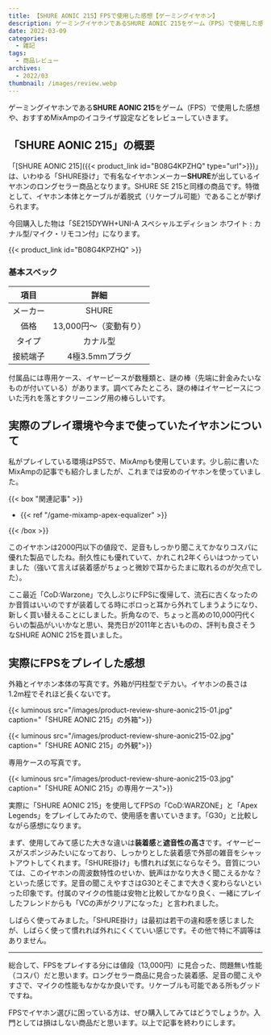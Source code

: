 ```yaml
---
title: 【SHURE AONIC 215】FPSで使用した感想【ゲーミングイヤホン】
description: ゲーミングイヤホンであるSHURE AONIC 215をゲーム（FPS）で使用した感想や、おすすめMixAmpのイコライザ設定などをレビューしていきます。
date: 2022-03-09
categories: 
  - 雑記
tags: 
  - 商品レビュー
archives: 
  - 2022/03
thumbnail: /images/review.webp
---
```


ゲーミングイヤホンである**SHURE AONIC 215**をゲーム（FPS）で使用した感想や、おすすめMixAmpのイコライザ設定などをレビューしていきます。

<!--more-->

## 「SHURE AONIC 215」の概要

「[SHURE AONIC 215]({{< product_link id="B08G4KPZHQ" type="url">}})」は、いわゆる「SHURE掛け」で有名なイヤホンメーカー**SHURE**が出しているイヤホンのロングセラー商品となります。SHURE SE 215と同様の商品です。特徴として、イヤホン本体とケーブルが着脱式（リケーブル可能）であることが挙げられます。

今回購入した物は「SE215DYWH+UNI-A スペシャルエディション ホワイト : カナル型/マイク・リモコン付」になります。

{{< product_link id="B08G4KPZHQ" >}}

### 基本スペック

|項目|詳細|
| :---: | :---: |
|メーカー|SHURE|
|価格|13,000円～（変動有り）|
|タイプ|カナル型|
|接続端子|4極3.5mmプラグ|

付属品には専用ケース、イヤーピースが数種類と、謎の棒（先端に針金みたいなものが付いている）があります。調べてみたところ、謎の棒はイヤーピースについた汚れを落とすクリーニング用の棒らしいです。

## 実際のプレイ環境や今まで使っていたイヤホンについて

私がプレイしている環境はPS5で、MixAmpも使用しています。少し前に書いたMixAmpの記事でも紹介しましたが、これまでは安めのイヤホンを使っていました。

{{< box "関連記事" >}}
<ul>
<li>{{< ref "/game-mixamp-apex-equalizer" >}}</li>
</ul>
{{< /box >}}

このイヤホンは2000円以下の値段で、足音もしっかり聞こえてかなりコスパに優れた製品でしたね。耐久性にも優れていて、かれこれ2年くらいはつかっていました（強いて言えば装着感がちょっと微妙で耳からたまに取れるのが欠点でした）。

ここ最近「CoD:Warzone」で久しぶりにFPSに復帰して、流石に古くなったのか音質はいいのですが装着してる時にポロっと耳から外れてしまうようになり、新しく買い替えることにしました。折角なので、ちょっと高めの10,000円代くらいの製品がいいかなと思い、発売日が2011年と古いものの、評判も良さそうなSHURE AONIC 215を買いました。

## 実際にFPSをプレイした感想

外箱とイヤホン本体の写真です。外箱が円柱型でデカい。イヤホンの長さは1.2m程でそれほど長くないです。

{{< luminous src="/images/product-review-shure-aonic215-01.jpg" caption="「SHURE AONIC 215」の外箱">}}

{{< luminous src="/images/product-review-shure-aonic215-02.jpg" caption="「SHURE AONIC 215」の外観">}}

専用ケースの写真です。

{{< luminous src="/images/product-review-shure-aonic215-03.jpg" caption="「SHURE AONIC 215」の専用ケース">}}

実際に「SHURE AONIC 215」を使用してFPSの「CoD:WARZONE」と「Apex Legends」をプレイしてみたので、使用感を書いていきます。「G30」と比較しながら感想になります。

まず、使用してみて感じた大きな違いは**装着感**と**遮音性の高さ**です。イヤーピースがスポンジみたいになっており、しっかりとした装着感で外部の雑音をシャットアウトしてくれます。「SHURE掛け」も慣れれば気にならなそう。音質については、このイヤホンの周波数特性のせいか、銃声はかなり大きく聞こえるかな？といった感じです。足音の聞こえやすさはG30とそこまで大きく変わらないといった印象です。付属のマイクの性能は安物と比較してかなり良く、一緒にプレイしたフレンドからも「VCの声がクリアになった」と言われました。

しばらく使ってみました。「SHURE掛け」は最初は若干の違和感を感じましたが、しばらく使って慣れれば外れにくくていい感じです。その他で特に不調等はありません。

* * *

総合して、FPSをプレイする分には値段（13,000円）に見合った、問題無い性能（コスパ）だと思います。ロングセラー商品に見合った装着感、足音の聞こえやすさで、マイクの性能もなかなか良いです。リケーブルも可能である所もグッドですね。

FPSでイヤホン選びに困っている方は、ぜひ購入してみてはどうでしょうか。入門としては損はしない商品だと思います。以上で記事を終わりにします。